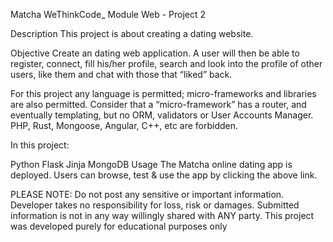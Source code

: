 Matcha
WeThinkCode_ Module
Web - Project 2

Description
This project is about creating a dating website.

Objective
Create an dating web application. A user will then be able to register, connect, fill his/her profile, search and look into the profile of other users, like them and chat with those that “liked” back.

For this project any language is permitted; micro-frameworks and libraries are also permitted. Consider that a “micro-framework” has a router, and eventually templating, but no ORM, validators or User Accounts Manager. PHP, Rust, Mongoose, Angular, C++, etc are forbidden.

In this project:

Python
Flask
Jinja
MongoDB 
Usage
The Matcha online dating app is deployed. Users can browse, test & use the app by clicking the above link.

PLEASE NOTE: Do not post any sensitive or important information. Developer takes no responsibility for loss, risk or damages. Submitted information is not in any way willingly shared with ANY party. This project was developed purely for educational purposes only
